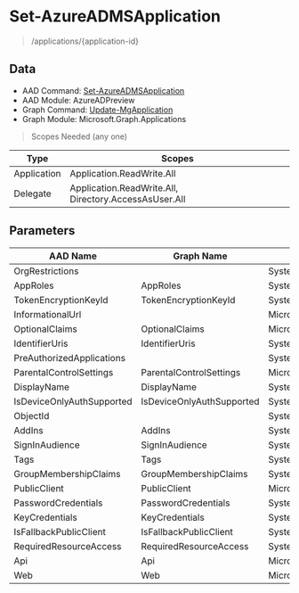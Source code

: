 # Set-AzureADMSApplication

> /applications/{application-id}

## Data

+ AAD Command: [Set-AzureADMSApplication](https://docs.microsoft.com/en-us/powershell/module/AzureADPreview/Set-AzureADMSApplication)
+ AAD Module: AzureADPreview
+ Graph Command: [Update-MgApplication](https://docs.microsoft.com/en-us/powershell/module/Microsoft.Graph.Applications/Update-MgApplication)
+ Graph Module: Microsoft.Graph.Applications

> Scopes Needed (any one)

|Type|Scopes|
|---|---|
|Application|Application.ReadWrite.All|
|Delegate|Application.ReadWrite.All, Directory.AccessAsUser.All|

## Parameters

|AAD Name|Graph Name|AAD Type|Graph Type|Infos|
|---|---|---|---|---|
|OrgRestrictions||System.Collections.Generic.List/System.String|||
|AppRoles|AppRoles|System.Collections.Generic.List/Microsoft.Open.MSGraph.Model.AppRole|Microsoft.Graph.PowerShell.Models.IMicrosoftGraphAppRole[]||
|TokenEncryptionKeyId|TokenEncryptionKeyId|System.String|System.String||
|InformationalUrl||Microsoft.Open.MSGraph.Model.InformationalUrl|||
|OptionalClaims|OptionalClaims|Microsoft.Open.MSGraph.Model.OptionalClaims|Microsoft.Graph.PowerShell.Models.IMicrosoftGraphOptionalClaims||
|IdentifierUris|IdentifierUris|System.Collections.Generic.List/System.String|System.String[]||
|PreAuthorizedApplications||System.Collections.Generic.List/Microsoft.Open.MSGraph.Model.PreAuthorizedApplication|||
|ParentalControlSettings|ParentalControlSettings|Microsoft.Open.MSGraph.Model.ParentalControlSettings|Microsoft.Graph.PowerShell.Models.IMicrosoftGraphParentalControlSettings||
|DisplayName|DisplayName|System.String|System.String||
|IsDeviceOnlyAuthSupported|IsDeviceOnlyAuthSupported|System.Nullable/System.Boolean|System.Management.Automation.SwitchParameter||
|ObjectId||System.String|||
|AddIns|AddIns|System.Collections.Generic.List/Microsoft.Open.MSGraph.Model.AddIn|Microsoft.Graph.PowerShell.Models.IMicrosoftGraphAddIn[]||
|SignInAudience|SignInAudience|System.String|System.String||
|Tags|Tags|System.Collections.Generic.List/System.String|System.String[]||
|GroupMembershipClaims|GroupMembershipClaims|System.String|System.String||
|PublicClient|PublicClient|Microsoft.Open.MSGraph.Model.PublicClientApplication|Microsoft.Graph.PowerShell.Models.IMicrosoftGraphPublicClientApplication||
|PasswordCredentials|PasswordCredentials|System.Collections.Generic.List/Microsoft.Open.MSGraph.Model.PasswordCredential|Microsoft.Graph.PowerShell.Models.IMicrosoftGraphPasswordCredential[]||
|KeyCredentials|KeyCredentials|System.Collections.Generic.List/Microsoft.Open.MSGraph.Model.KeyCredential|Microsoft.Graph.PowerShell.Models.IMicrosoftGraphKeyCredential[]||
|IsFallbackPublicClient|IsFallbackPublicClient|System.Nullable/System.Boolean|System.Management.Automation.SwitchParameter||
|RequiredResourceAccess|RequiredResourceAccess|System.Collections.Generic.List/Microsoft.Open.MSGraph.Model.RequiredResourceAccess|Microsoft.Graph.PowerShell.Models.IMicrosoftGraphRequiredResourceAccess[]||
|Api|Api|Microsoft.Open.MSGraph.Model.ApiApplication|Microsoft.Graph.PowerShell.Models.IMicrosoftGraphApiApplication||
|Web|Web|Microsoft.Open.MSGraph.Model.WebApplication|Microsoft.Graph.PowerShell.Models.IMicrosoftGraphWebApplication||

